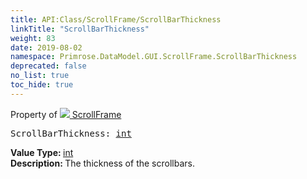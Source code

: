 ```yaml
---
title: API:Class/ScrollFrame/ScrollBarThickness
linkTitle: "ScrollBarThickness"
weight: 83
date: 2019-08-02
namespace: Primrose.DataModel.GUI.ScrollFrame.ScrollBarThickness
deprecated: false
no_list: true
toc_hide: true
---
```

Property of <a href="/docs/api-reference/Class/ScrollFrame"><img src="/icons/silk/frame.png"/>&nbsp;ScrollFrame</a>
<pre class="method-declaration">
ScrollBarThickness: <a class="type" href="/docs/api-reference/System/Primitives#int32">int</a></pre>
<b>Value Type: </b>
<a class="type" href="/docs/api-reference/System/Primitives#int32">int</a>
<br/>
<b>Description: </b>
The thickness of the scrollbars.

